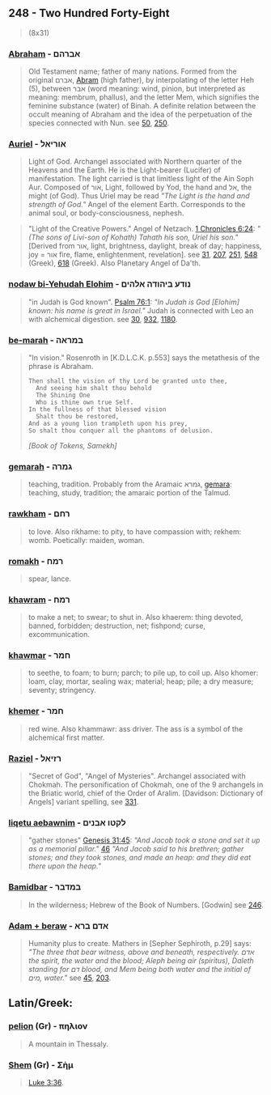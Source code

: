 ## 248 - Two Hundred Forty-Eight
> (8x31)

### [Abraham](/keys/ABRHM) - אברהם
> Old Testament name; father of many nations. Formed from the original אברם, [Abram](/keys/ABRM) (high father), by interpolating of the letter Heh (5), between אבר (word meaning: wind, pinion, but interpreted as meaning: membrum, phallus), and the letter Mem, which signifies the feminine substance (water) of Binah. A definite relation between the occult meaning of Abraham and the idea of the perpetuation of the species connected with Nun. see [50](50), [250](250).

### [Auriel](/keys/AVRIAL) - אוריאל
> Light of God. Archangel associated with Northern quarter of the Heavens and the Earth. He is the Light-bearer (Lucifer) of manifestation. The light carried is that limitless light of the Ain Soph Aur. Composed of אור, Light, followed by Yod, the hand and אל, the might (of God). Thus Uriel may be read *"The Light is the hand and strength of God."* Angel of the element Earth. Corresponds to the animal soul, or body-consciousness, nephesh.

> "Light of the Creative Powers." Angel of Netzach. [1 Chronicles 6:24](http://biblehub.com/1_chronicles/6-24.htm): *"(The sons of Livi-son of Kohath) Tahath his son, Uriel his son."* [Derived from אור, light, brightness, daylight, break of day; happiness, joy = אור fire, flame, enlightenment, revelation]. see [31](31), [207](207), [251](251), [548](548) (Greek), [618](618) (Greek). Also Planetary Angel of Da'th.

### [nodaw bi-Yehudah Elohim](/keys/NVDO.BIHVDH.ALHIM) - נודע ביהודה אלהים
> "in Judah is God known". [Psalm 76:1](http://biblehub.com/psalms/76-1.htm): *"In Judah is God [Elohim] known: his name is great in Israel."* Judah is connected with Leo an with alchemical digestion. see [30](30), [932](932), [1180](1180).

### [be-marah](/keys/BMRAH) - במראה
> "In vision." Rosenroth in [K.D.L.C.K. p.553] says the metathesis of the phrase is Abraham.
>
>     Then shall the vision of thy Lord be granted unto thee,
>       And seeing him shalt thou behold
>       The Shining One
>       Who is thine own true Self.
>     In the fullness of that blessed vision
>       Shalt thou be restored,
>     And as a young lion trampleth upon his prey,
>     So shalt thou conquer all the phantoms of delusion.
> *[Book of Tokens, Samekh]*

### [gemarah](/keys/GMRH) - גמרה
> teaching, tradition. Probably from the Aramaic גמרא, [gemara](/keys/GMRA): teaching, study, tradition; the amaraic portion of the Talmud.

### [rawkham](/keys/RChM) - רחם
> to love. Also rikhame: to pity, to have compassion with; rekhem: womb. Poetically: maiden, woman.

### [romakh](/keys/RMCh) - רמח
> spear, lance.

### [khawram](/keys/ChRM) - רמח
> to make a net; to swear; to shut in. Also khaerem: thing devoted, banned, forbidden; destruction, net; fishpond; curse, excommunication.

### [khawmar](/keys/ChMR) - חמר
> to seethe, to foam; to burn; parch; to pile up, to coil up. Also khomer: loam, clay, mortar, sealing wax; material; heap; pile; a dry measure; seventy; stringency.

### [khemer](/keys/ChMR) - חמר
> red wine. Also khammawr: ass driver. The ass is a symbol of the alchemical first matter.

### [Raziel](/keys/RZIAL) - רזיאל
> "Secret of God", "Angel of Mysteries". Archangel associated with Chokmah. The personification of Chokmah, one of the 9 archangels in the Briatic world, chief of the Order of Aralim. [Davidson: Dictionary of Angels] variant spelling, see [331](331).

### [liqetu aebawnim](/keys/LQTV.ABNIM) - לקטו אבנים
> "gather stones" [Genesis 31:45](http://biblehub.com/genesis/31-45.htm): *"And Jacob took a stone and set it up as a memorial pillar."* [46](http://biblehub.com/genesis/31-46.htm) *"And Jacob said to his brethren; gather stones; and they took stones, and made an heap: and they did eat there upon the heap."*

### [Bamidbar](/keys/BMDBR) - במדבר
> In the wilderness; Hebrew of the Book of Numbers. [Godwin] see [246](246).

### [Adam + beraw](/keys/ADM+BRA) - אדם ברא
> Humanity plus to create. Mathers in [Sepher Sephiroth, p.29] says: *"The three that bear witness, above and beneath, respectively. אדם the spirit, the water and the blood; Aleph being air (spiritus), Daleth standing for דם blood, and Mem being both water and the initial of מים, water."* see [45](45), [203](203).

## Latin/Greek:

### [pelion](/greek?word=Phlion) (Gr) - πηλιον
> A mountain in Thessaly.

### [Shem](/greek?word=shm) (Gr) - Σὴμ
> [Luke 3:36](http://biblehub.com/luke/3-36.htm).